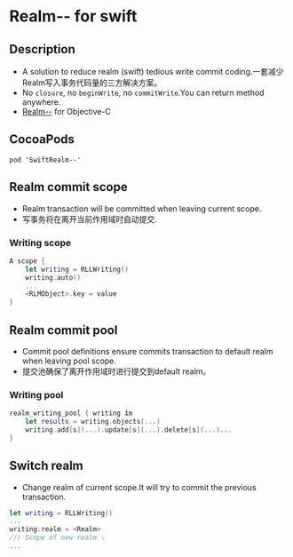 # Realm-- for swift
## Description
* A solution to reduce realm (swift) tedious write commit coding.一套减少Realm写入事务代码量的三方解决方案。
* No `closure`, no `beginWrite`, no `commitWrite`.You can return method anywhere.
* [Realm--](https://github.com/Meterwhite/Realm-- "Realm--") for Objective-C

## CocoaPods
```
pod 'SwiftRealm--'
```
## Realm commit scope
- Realm transaction will be committed when leaving current scope.
- 写事务将在离开当前作用域时自动提交.
### Writing scope
```swift
A scope {
    let writing = RLLWriting()
    writing.auto()
    ...
    <RLMObject>.key = value
}
```
## Realm commit pool
- Commit pool definitions ensure commits transaction to default realm when leaving pool scope.
- 提交池确保了离开作用域时进行提交到default realm。
### Writing pool
```swift
realm_writing_pool { writing in
    let results = writing.objects(...)
    writing.add[s](...).update[s](...).delete[s](...)...
}
```

## Switch realm
- Change realm of current scope.It will try to commit the previous transaction.
```swift
let writing = RLLWriting()
...
writing.realm = <Realm>
/// Scope of new realm ⤵️
...
```
